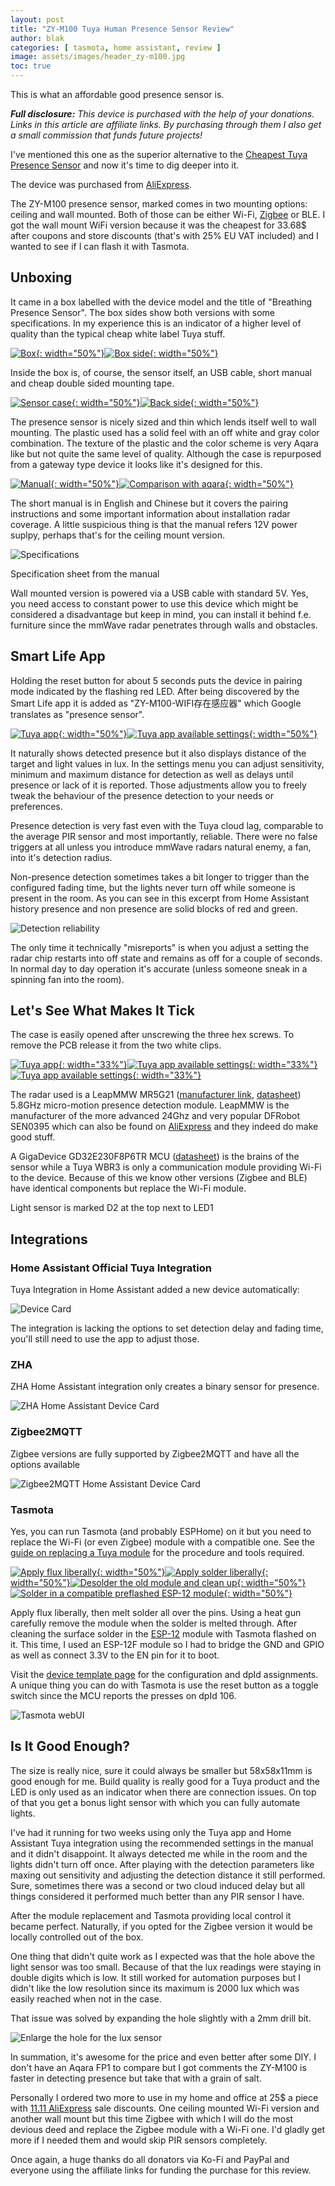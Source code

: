```yaml
---
layout: post
title: "ZY-M100 Tuya Human Presence Sensor Review"
author: blak
categories: [ tasmota, home assistant, review ]
image: assets/images/header_zy-m100.jpg
toc: true
---
```


This is what an affordable good presence sensor is.

_**Full disclosure:** This device is purchased with the help of your donations. Links in this article are affiliate links. By purchasing through them I also get a small commission that funds future projects!_

I've mentioned this one as the superior alternative to the [Cheapest Tuya Presence Sensor](/cheapest-tuya-human-presence-sensor) and now it's time to dig deeper into it.

The device was purchased from [AliExpress](https://www.aliexpress.com/item/1005004705672138.html?aff_fcid=017e37e3888f41b1aa09e47a656729ef-1667590619509-06082-_DlDJGvp&tt=CPS_NORMAL&aff_fsk=_DlDJGvp&aff_platform=shareComponent-detail&sk=_DlDJGvp&aff_trace_key=017e37e3888f41b1aa09e47a656729ef-1667590619509-06082-_DlDJGvp&terminal_id=3f8c776975fd455ba956809c02d71a91&afSmartRedirect=y).

The ZY-M100 presence sensor, marked  comes in two mounting options: ceiling and wall mounted. Both of those can be either Wi-Fi, [Zigbee](https://zigbee.blakadder.com/Tuya_ZY-M100-S.html) or BLE. I got the wall mount WiFi version because it was the cheapest for 33.68$ after coupons and store discounts (that's with 25% EU VAT included) and I wanted to see if I can flash it with Tasmota.

## Unboxing

It came in a box labelled with the device model and the title of "Breathing Presence Sensor". The box sides show both versions with some specifications. In my experience this is an indicator of a higher level of quality than the typical cheap white label Tuya stuff.

[![Box](/assets/images/zy-m100/box.jpg){: width="50%"}](/assets/images/zy-m100/box.jpg)[![Box side](/assets/images/zy-m100/box_side.jpg){: width="50%"}](/assets/images/zy-m100/box_side.jpg)

Inside the box is, of course, the sensor itself, an USB cable, short manual and cheap double sided mounting tape.

[![Sensor case](/assets/images/zy-m100/case.jpg){: width="50%"}](/assets/images/zy-m100/case.jpg)[![Back side](/assets/images/zy-m100/back.jpg){: width="50%"}](/assets/images/zy-m100/back.jpg)

The presence sensor is nicely sized and thin which lends itself well to wall mounting. The plastic used has a solid feel with an off white and gray color combination. The texture of the plastic and the color scheme is very Aqara like but not quite the same level of quality. Although the case is repurposed from a gateway type device it looks like it's designed for this.

[![Manual](/assets/images/zy-m100/manual.jpg){: width="50%"}](/assets/images/zy-m100/manual.jpg)[![Comparison with aqara](/assets/images/zy-m100/aqara_comparison.jpg){: width="50%"}](/assets/images/zy-m100/aqara_comparison.jpg)

The short manual is in English and Chinese but it covers the pairing instructions and some important information about installation radar coverage. A little suspicious thing is that the manual refers 12V power suplpy, perhaps that's for the ceiling mount version.

![Specifications](/assets/images/zy-m100/specifications.jpg)

<figcaption class="figure-caption text-center">Specification sheet from the manual</figcaption>

Wall mounted version is powered via a USB cable with standard 5V. Yes, you need access to constant power to use this device which might be considered a disadvantage but keep in mind, you can install it behind f.e. furniture since the mmWave radar penetrates through walls and obstacles.

## Smart Life App

Holding the reset button for about 5 seconds puts the device in pairing mode indicated by the flashing red LED. After being discovered by the Smart Life app it is added as "ZY-M100-WIFI存在感应器" which Google translates as "presence sensor".

[![Tuya app](/assets/images/zy-m100/tuya_app.jpg){: width="50%"}](/assets/images/zy-m100/tuya_app.jpg)[![Tuya app available settings](/assets/images/zy-m100/tuya_app_settings.jpg){: width="50%"}](/assets/images/zy-m100/tuya_app_settings.jpg)

It naturally shows detected presence but it also displays distance of the target and light values in lux. In the settings menu you can adjust sensitivity, minimum and maximum distance for detection as well as delays until presence or lack of it is reported. Those adjustments allow you to freely tweak the behaviour of the presence detection to your needs or preferences.

Presence detection is very fast even with the Tuya cloud lag, comparable to the average PIR sensor and most importantly, reliable. There were no false triggers at all unless you introduce mmWave radars natural enemy, a fan, into it's detection radius.

Non-presence detection sometimes takes a bit longer to trigger than the configured fading time, but the lights never turn off while someone is present in the room. As you can see in this excerpt from Home Assistant history presence and non presence are solid blocks of red and green.

![Detection reliability](/assets/images/zy-m100/detection_reliability.jpg)

The only time it technically "misreports" is when you adjust a setting the radar chip restarts into off state and remains as off for a couple of seconds. In normal day to day operation it's accurate (unless someone sneak in a spinning fan into the room).

## Let's See What Makes It Tick

The case is easily opened after unscrewing the three hex screws. To remove the PCB release it from the two white clips.

[![Tuya app](/assets/images/zy-m100/pcb.jpg){: width="33%"}](/assets/images/zy-m100/pcb.jpg)[![Tuya app available settings](/assets/images/zy-m100/radar.jpg){: width="33%"}](/assets/images/zy-m100/radar.jpg)[![Tuya app available settings](/assets/images/zy-m100/mcu.jpg){: width="33%"}](/assets/images/zy-m100/mcu.jpg)

The radar used is a LeapMMW MR5G21 ([manufacturer link](http://docs.leapmmw.com/%E4%BC%A0%E6%84%9F%E5%99%A8%E4%BA%A7%E5%93%81/%E6%A8%A1%E5%9D%97/MR5G21%E5%BE%AE%E5%8A%A8%E5%AD%98%E5%9C%A8/MR5G21.html), [datasheet](/assets/files/MR5G21_en.pdf)) 5.8GHz micro-motion presence detection module. LeapMMW is the manufacturer of the more advanced 24Ghz and very popular DFRobot SEN0395 which can also be found on [AliExpress](https://www.aliexpress.com/item/1005004830434505.html?aff_fcid=dbdebd147d1c4106a3ec171d2d3f0ccc-1667480560613-02691-_DENum1t&tt=CPS_NORMAL&aff_fsk=_DENum1t&aff_platform=shareComponent-detail&sk=_DENum1t&aff_trace_key=dbdebd147d1c4106a3ec171d2d3f0ccc-1667480560613-02691-_DENum1t&terminal_id=5328bb0326ad4ecea39a5766fa327b23&afSmartRedirect=y) and they indeed do make good stuff.

A GigaDevice GD32E230F8P6TR MCU ([datasheet](https://datasheet.lcsc.com/lcsc/1912111437_GigaDevice-Semicon-Beijing-GD32E230F8P6TR_C380785.pdf)) is the brains of the sensor while a Tuya WBR3 is only a communication module providing Wi-Fi to the device. Because of this we know other versions (Zigbee and BLE) have identical components but replace the Wi-Fi module.

Light sensor is marked D2 at the top next to LED1

## Integrations

### Home Assistant Official Tuya Integration

Tuya Integration in Home Assistant added a new device automatically:

![Device Card](/assets/images/zy-m100/ha_device_card_tuya.jpg)

The integration is lacking the options to set detection delay and fading time, you'll still need to use the app to adjust those.

### ZHA 

ZHA Home Assistant integration only creates a binary sensor for presence.

![ZHA Home Assistant Device Card](/assets/images/zy-m100/ha_device_card_zha.jpg)


### Zigbee2MQTT

Zigbee versions are fully supported by Zigbee2MQTT and have all the options available

![Zigbee2MQTT Home Assistant Device Card](/assets/images/zy-m100/ha_device_card_z2m.jpg)

### Tasmota

Yes, you can run Tasmota (and probably ESPHome) on it but you need to replace the Wi-Fi (or even Zigbee) module with a compatible one. See the [guide on replacing a Tuya module](/replace-tuya-esp12) for the procedure and tools required.

[![Apply flux liberally](/assets/images/zy-m100/replace1.jpg){: width="50%"}](/assets/images/zy-m100/replace1.jpg)[![Apply solder liberally](/assets/images/zy-m100/replace2.jpg){: width="50%"}](/assets/images/zy-m100/replace2.jpg)[![Desolder the old module and clean up](/assets/images/zy-m100/replace3.jpg){: width="50%"}](/assets/images/zy-m100/replace3.jpg)[![Solder in a compatible preflashed ESP-12 module](/assets/images/zy-m100/replace4.jpg){: width="50%"}](/assets/images/zy-m100/replace4.jpg)

Apply flux liberally, then melt solder all over the pins. Using a heat gun carefully remove the module when the solder is melted through. After cleaning the surface solder in the [ESP-12](https://templates.blakadder.com/ESP-12) module with Tasmota flashed on it. This time, I used an ESP-12F module so I had to bridge the GND and GPIO as well as connect 3.3V to the EN pin for it to boot.

Visit the [device template page](https://templates.blakadder.com/ZY-M100.html) for the configuration and dpId assignments. A unique thing you can do with Tasmota is use the reset button as a toggle switch since the MCU reports the presses on dpId 106.

![Tasmota webUI](/assets/images/zy-m100/tasmota.jpg)

## Is It Good Enough?

The size is really nice, sure it could always be smaller but 58x58x11mm is good enough for me. Build quality is really good for a Tuya product and the LED is only used as an indicator when there are connection issues. On top of that you get a bonus light sensor with which you can fully automate lights.

I've had it running for two weeks using only the Tuya app and Home Assistant Tuya integration using the recommended settings in the manual and it didn't disappoint. It always detected me while in the room and the lights didn't turn off once. After playing with the detection parameters like maxing out sensitivity and adjusting the detection distance it still performed. Sure, sometimes there was a second or two cloud induced delay but all things considered it performed much better than any PIR sensor I have.

After the module replacement and Tasmota providing local control it became perfect. Naturally, if you opted for the Zigbee version it would be locally controlled out of the box.

One thing that didn't quite work as I expected was that the hole above the light sensor was too small. Because of that the lux readings were staying in double digits which is low. It still worked for automation purposes but I didn't like the low resolution since its maximum is 2000 lux which was easily reached when not in the case.

That issue was solved by expanding the hole slightly with a 2mm drill bit.

![Enlarge the hole for the lux sensor](/assets/images/zy-m100/lux_sensor.jpg)

In summation, it's awesome for the price and even better after some DIY. I don't have an Aqara FP1 to compare but I got comments the ZY-M100 is faster in detecting presence but take that with a grain of salt.

Personally I ordered two more to use in my home and office at 25$ a piece with [11.11 AliExpress](https://www.aliexpress.com/item/1005004705672138.html?aff_fcid=017e37e3888f41b1aa09e47a656729ef-1667590619509-06082-_DlDJGvp&tt=CPS_NORMAL&aff_fsk=_DlDJGvp&aff_platform=shareComponent-detail&sk=_DlDJGvp&aff_trace_key=017e37e3888f41b1aa09e47a656729ef-1667590619509-06082-_DlDJGvp&terminal_id=3f8c776975fd455ba956809c02d71a91&afSmartRedirect=y) sale discounts. One ceiling mounted Wi-Fi version and another wall mount but this time Zigbee with which I will do the most devious deed and replace the Zigbee module with a Wi-Fi one. I'd gladly get more if I needed them and would skip PIR sensors completely.

Once again, a huge thanks do all donators via Ko-Fi and PayPal and everyone using the affiliate links for funding the purchase for this review. 